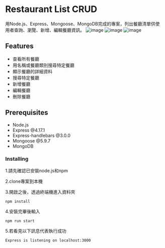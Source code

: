 # Restaurant List CRUD
用Node.js、Express、Mongoose、MongoDB完成的專案，列出餐廳清單供使用者查詢、瀏覽、新增、編輯餐廳資訊。
![image](https://raw.githubusercontent.com/wuhsinyu311/restaurant-list/main/public/image/restaurant_list2.jpg)
![image](https://raw.githubusercontent.com/wuhsinyu311/restaurant-list/main/public/image/restaurant_list.jpg)
![image](https://raw.githubusercontent.com/wuhsinyu311/restaurant-list/main/public/image/restaurant_list3.jpg)

## Features
- 查看所有餐廳
- 用名稱或餐廳類別搜尋特定餐廳
- 顯示餐廳的詳細資料
- 搜尋特定餐廳
- 新增餐廳
- 編輯餐廳
- 刪除餐廳

## Prerequisites
- Node.js
- Express @4.17.1
- Express-handlebars @3.0.0
- Mongoose @5.9.7
- MongoDB

### Installing
1.請先確認已安裝node.js和npm

2.clone專案到本機

3.開啟之後，透過終端機進入資料夾
```
npm install
```

4.安裝完畢後輸入
```
npm run start
```

5.若看見以下訊息代表執行成功
```
Express is listening on localhost:3000
```
    